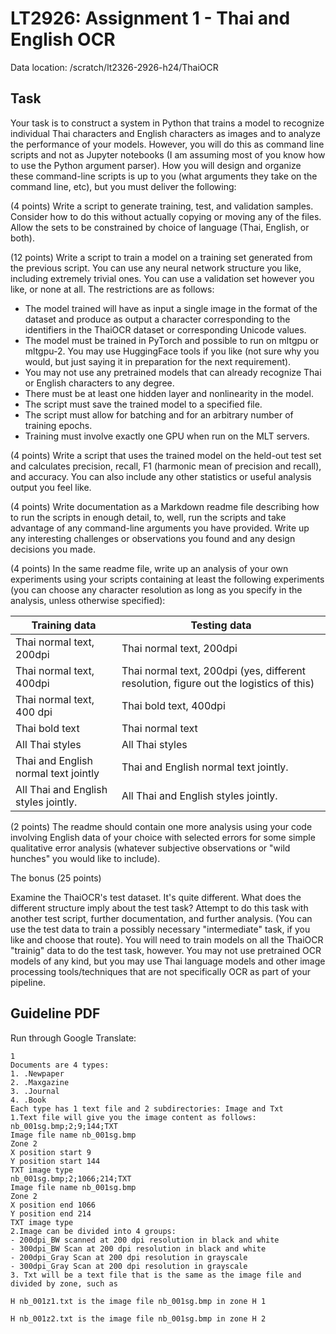 # LT2926: Assignment 1 - Thai and English OCR

Data location: /scratch/lt2326-2926-h24/ThaiOCR  

## Task
Your task is to construct a system in Python that trains a model to recognize individual Thai characters and English characters as images and to analyze the performance of your models.  However, you will do this as command line scripts and not as Jupyter notebooks (I am assuming most of you know how to use the Python argument parser). How you will design and organize these command-line scripts is up to you (what arguments they take on the command line, etc), but you must deliver the following:

(4 points) Write a script to generate training, test, and validation samples. Consider how to do this without actually copying or moving any of the files. Allow the sets to be constrained by choice of language (Thai, English, or both). 

(12 points) Write a script to train a model on a training set generated from the previous script. You can use any neural network structure you like, including extremely trivial ones. You can use a validation set however you like, or none at all. The restrictions are as follows:

- The model trained will have as input a single image in the format of the dataset and produce as output a character corresponding to the identifiers in the ThaiOCR dataset or corresponding Unicode values.
- The model must be trained in PyTorch and possible to run on mltgpu or mltgpu-2.  You may use HuggingFace tools if you like (not sure why you would, but just saying it in preparation for the next requirement).
- You may not use any pretrained models that can already recognize Thai or English characters to any degree.
- There must be at least one hidden layer and nonlinearity in the model.
- The script must save the trained model to a specified file.
- The script must allow for batching and for an arbitrary number of training epochs.
- Training must involve exactly one GPU when run on the MLT servers.

(4 points) Write a script that uses the trained model on the held-out test set and calculates precision, recall, F1 (harmonic mean of precision and recall), and accuracy.  You can also include any other statistics or useful analysis output you feel like.

(4 points) Write documentation as a Markdown readme file describing how to run the scripts in enough detail, to, well, run the scripts and take advantage of any command-line arguments you have provided.  Write up any interesting challenges or observations you found and any design decisions you made.

(4 points) In the same readme file, write up an analysis of your own experiments using your scripts containing at least the following experiments (you can choose any character resolution as long as you specify in the analysis, unless otherwise specified):

Training data | Testing data
-- | --
Thai normal text, 200dpi | Thai normal text, 200dpi
Thai normal text, 400dpi | Thai normal text, 200dpi (yes, different resolution, figure out the logistics of this)
Thai normal text, 400 dpi | Thai bold text, 400dpi
Thai bold text | Thai normal text
All Thai styles | All Thai styles
Thai and English normal text jointly | Thai and English normal text jointly.
All Thai and English styles jointly. | All Thai and English styles jointly.

(2 points) The readme should contain one more analysis using your code involving English data of your choice with selected errors for some simple qualitative error analysis (whatever subjective observations or "wild hunches" you would like to include).

The bonus (25 points)

Examine the ThaiOCR's test dataset. It's quite different. What does the different structure imply about the test task? Attempt to do this task with another test script, further documentation, and further analysis. (You can use the test data to train a possibly necessary "intermediate" task, if you like and choose that route).  You will need to train models on all the ThaiOCR "trainig" data to do the test task, however.  You may not use pretrained OCR models of any kind, but you may use Thai language models and other image processing tools/techniques that are not specifically OCR as part of your pipeline.


## Guideline PDF
Run through Google Translate:
```
1
Documents are 4 types:
1. .Newpaper
2. .Maxgazine
3. .Journal
4. .Book
Each type has 1 text file and 2 subdirectories: Image and Txt
1.Text file will give you the image content as follows:
nb_001sg.bmp;2;9;144;TXT
Image file name nb_001sg.bmp
Zone 2
X position start 9
Y position start 144
TXT image type
nb_001sg.bmp;2;1066;214;TXT
Image file name nb_001sg.bmp
Zone 2
X position end 1066
Y position end 214
TXT image type
2.Image can be divided into 4 groups:
- 200dpi_BW scanned at 200 dpi resolution in black and white
- 300dpi_BW Scan at 200 dpi resolution in black and white
- 200dpi_Gray Scan at 200 dpi resolution in grayscale
- 300dpi_Gray Scan at 200 dpi resolution in grayscale
3. Txt will be a text file that is the same as the image file and divided by zone, such as

H nb_001z1.txt is the image file nb_001sg.bmp in zone H 1

H nb_001z2.txt is the image file nb_001sg.bmp in zone H 2
```